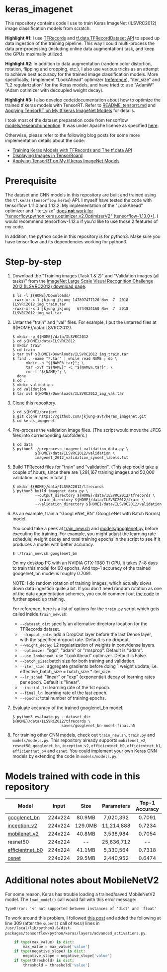keras_imagenet
==============

This repository contains code I use to train Keras ImageNet (ILSVRC2012) image classification models from scratch.

**Highlight #1**: I use [TFRecords](https://www.tensorflow.org/tutorials/load_data/tf_records) and [tf.data.TFRecordDataset API](https://www.tensorflow.org/api_docs/python/tf/data/TFRecordDataset) to speed up data ingestion of the training pipeline.  This way I could multi-process the data pre-processing (including online data augmentation) task, and keep the GPUs maximally utilized.

**Highlight #2**: In addition to data augmentation (random color distortion, rotation, flipping and cropping, etc.), I also use various tricks as an attempt to achieve best accuracy for the trained image classification models.  More specifically, I implement "LookAhead" optimizer ([reference](https://arxiv.org/abs/1907.08610)), "iter_size" and "L2 regularization" for the Keras models, and have tried to use "AdamW" (Adam optimizer with decoupled weight decay).

**Highlight #3:** I also develop code/documentation about how to optimize the trained tf.keras models with TensorRT.  Refer to [README_tensorrt.md](https://github.com/jkjung-avt/keras_imagenet/blob/master/README_tensorrt.md) and [Applying TensorRT on My tf.keras ImageNet Models](https://jkjung-avt.github.io/trt-keras-imagenet/) for details.

I took most of the dataset preparation code from tensorflow [models/research/inception](https://github.com/tensorflow/models/tree/master/research/inception).  It was under Apache license as specified [here](https://github.com/tensorflow/models/blob/master/LICENSE).

Otherwise, please refer to the following blog posts for some more implementation details about the code:

* [Training Keras Models with TFRecords and The tf.data API](https://jkjung-avt.github.io/tfrecords-for-keras/)
* [Displaying Images in TensorBoard](https://jkjung-avt.github.io/tensorboard-images/)
* [Applying TensorRT on My tf.keras ImageNet Models](https://jkjung-avt.github.io/trt-keras-imagenet/)

# Prerequisite

The dataset and CNN models in this repository are built and trained using the `tf.keras` (`tensorflow.keras`) API.  I myself have tested the code with tensorflow 1.11.0 and 1.12.2.  My implementation of the "LookAhead" optimizer and "iter_size" [does **not** work for "tensorflow.python.keras.optimizer_v2.OptimizerV2" (tensorflow-1.13.0+)](https://github.com/keras-team/keras/issues/3556).  I would recommend tensorflow-1.12.x if you'd like to use those 2 features of my code.

In addition, the python code in this repository is for python3.  Make sure you have tensorflow and its dependencies working for python3.

# Step-by-step

1. Download the "Training images (Task 1 & 2)" and "Validation images (all tasks)" from the [ImageNet Large Scale Visual Recognition Challenge 2012 (ILSVRC2012) download page](http://www.image-net.org/challenges/LSVRC/2012/nonpub-downloads).

   ```shell
   $ ls -l ${HOME}/Downloads/
   -rwxr-xr-x 1 jkjung jkjung 147897477120 Nov  7  2018 ILSVRC2012_img_train.tar
   -rwxr-xr-x 1 jkjung jkjung   6744924160 Nov  7  2018 ILSVRC2012_img_val.tar
   ```

2. Untar the "train" and "val" files.  For example, I put the untarred files at ${HOME}/data/ILSVRC2012/.

   ```shell
   $ mkdir -p ${HOME}/data/ILSVRC2012
   $ cd ${HOME}/data/ILSVRC2012
   $ mkdir train
   $ cd train
   $ tar xvf ${HOME}/Downloads/ILSVRC2012_img_train.tar
   $ find . -name "*.tar" | while read NAME ; do \
         mkdir -p "${NAME%.tar}"; \
         tar -xvf "${NAME}" -C "${NAME%.tar}"; \
         rm -f "${NAME}"; \
     done
   $ cd ..
   $ mkdir validation
   $ cd validation
   $ tar xvf ${HOME}/Downloads/ILSVRC2012_img_val.tar
   ```

3. Clone this repository.

   ```shell
   $ cd ${HOME}/project
   $ git clone https://github.com/jkjung-avt/keras_imagenet.git
   $ cd keras_imagenet
   ```

4. Pre-process the validation image files.  (The script would move the JPEG files into corresponding subfolders.)

   ```shell
   $ cd data
   $ python3 ./preprocess_imagenet_validation_data.py \
             ${HOME}/data/ILSVRC2012/validation \
             imagenet_2012_validation_synset_labels.txt
   ```

5. Build TFRecord files for "train" and "validation".  (This step could take a couple of hours, since there are 1,281,167 training images and 50,000 validation images in total.)

   ```shell
   $ mkdir ${HOME}/data/ILSVRC2012/tfrecords
   $ python3 build_imagenet_data.py \
             --output_directory ${HOME}/data/ILSVRC2012/tfrecords \
             --train_directory ${HOME}/data/ILSVRC2012/train \
             --validation_directory ${HOME}/data/ILSVRC2012/validation
   ```

6. As an example, train a "GoogLeNet_BN" (GoogLeNet with Batch Norms) model.

   You could take a peek at [train_new.sh](https://github.com/jkjung-avt/keras_imagenet/blob/master/train_new.sh) and [models/googlenet.py](https://github.com/jkjung-avt/keras_imagenet/blob/master/models/googlenet.py) before executing the training.  For example, you might adjust the learning rate schedule, weight decay and total training epochs in the script to see if it produces a model with better accuracy.

   ```shell
   $ ./train_new.sh googlenet_bn
   ```

   On my desktop PC with an NVIDIA GTX-1080 Ti GPU, it takes 7~8 days to train this model for 60 epochs.  And top-1 accuracy of the trained googelnet_bn model is roughly 0.7091.

   NOTE: I do random rotation of training images, which actually slows down data ingestion quite a bit.  If you don't need random rotation as one of the data augmentation schemes, you could comment out [the code](https://github.com/jkjung-avt/keras_imagenet/blob/master/utils/image_processing.py#L354) to further speed up training.

   For reference, here is a list of options for the `train.py` script which gets called inside `train_new.sh`:

   * `--dataset_dir`: specify an alternative directory location for the TFRecords dataset.
   * `--dropout_rate`: add a DropOut layer before the last Dense layer, with the specified dropout rate.  Default is no dropout.
   * `--weight_decay`: L2 regularization of weights in conv/dense layers.
   * `--optimizer`: "sgd", "adam" or "rmsprop".  Default is "adam".
   * `--use_lookahead`: use "LookAhead" optimizer.  Default is False.
   * `--batch_size`: batch size for both training and validation.
   * `--iter_size`: aggregate gradients before doing 1 weight update, i.e. effective_batch_size = batch_size * iter_size.
   * `--lr_sched`: "linear" or "exp" (exponential) decay of learning rates per epoch.  Default is "linear".
   * `--initial_lr`: learning rate of the 1st epoch.
   * `--final_lr`: learning rate of the last epoch.
   * `--epochs`: total number of training epochs.

7. Evaluate accuracy of the trained googlenet_bn model.

   ```shell
   $ python3 evaluate.py --dataset_dir ${HOME}/data/ILSVRC2012/tfrecords \
                         saves/googlenet_bn-model-final.h5
   ```

8. For training other CNN models, check out `train_new.sh`, `train.py` and `models/models.py`.  This repository already supports `mobilenet_v2`, `resnet50`, `googlenet_bn`, `inception_v2`, `efficientnet_b0`, `efficientnet_b1`, `efficientnet_b4` and `osnet`.  You could implement your own Keras CNN models by extending the code in `models/models.py`.

# Models trained with code in this repository

|      Model                                                                           |  Input  |   Size   | Parameters | Top-1 Accuracy |
| -------------------------------------------------------------------------------------| :-----: | :------: | :--------: | :------------: |
| [googlenet_bn](https://drive.google.com/open?id=1EW-ShppeSkaaqSDiaHIojWEil0jMR93k)   | 224x224 |  80.9MB  |  7,020,392 |      0.7091    |
| [inception_v2](https://drive.google.com/open?id=1yWIvHtvnPJIFcc7QMZ7aaW9nK0dbJ6z-)   | 224x224 | 129.0MB  | 11,214,888 |      0.7234    |
| [mobilenet_v2](https://drive.google.com/open?id=1r8ze_nympA7dUaMZSzV2FEakVTq1nZTk)   | 224x224 |  40.8MB  |  3,538,984 |      0.7054    |
| resnet50                                                                             | 224x224 |    --    | 25,636,712 |       --       |
| [efficientnet_b0](https://drive.google.com/file/d/1RzgDS9mOxqCUy8mKd4fVF2F7swsC9JiE) | 224x224 |  41.1MB  |  5,330,564 |      0.7318    |
| [osnet](https://drive.google.com/file/d/15UbUHqu613fOl-ESn2_BwK783rxsImB-)           | 224x224 |  29.5MB  |  2,440,952 |      0.6474    |

# Additional notes about MobileNetV2

For some reason, Keras has trouble loading a trained/saved MobileNetV2 model.  The `load_model()` call would fail with this error message:

  `TypeError: '<' not supported between instances of 'dict' and 'float'`

To work around this problem, I followed [this post](https://github.com/tensorflow/tensorflow/issues/22697#issuecomment-436301471) and added the following at line 309 (after the `super()` call of `ReLU`) lines in `/usr/local/lib/python3.6/dist-packages/tensorflow/python/keras/layers/advanced_activations.py`.

  ```python
      if type(max_value) is dict:
          max_value = max_value['value']
      if type(negative_slope) is dict:
          negative_slope = negative_slope['value']
      if type(threshold) is dict:
          threshold = threshold['value']
  ```
